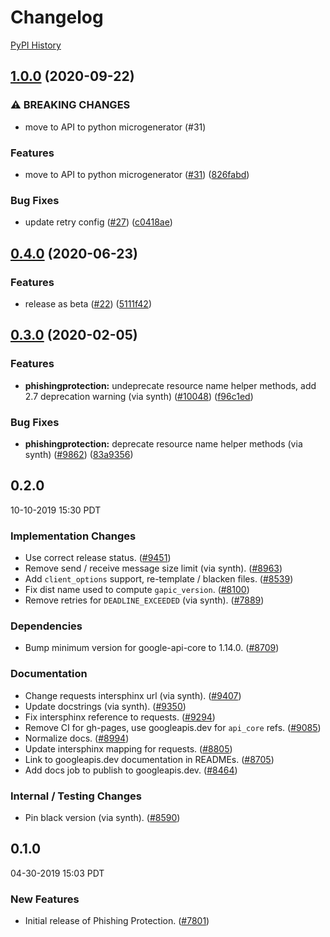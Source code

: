 # Changelog

[PyPI History][1]

[1]: https://pypi.org/project/google-cloud-phishing-protection/#history


## [1.0.0](https://www.github.com/googleapis/python-phishingprotection/compare/v0.4.0...v1.0.0) (2020-09-22)


### ⚠ BREAKING CHANGES

* move to API to python microgenerator (#31)

### Features

* move to API to python microgenerator ([#31](https://www.github.com/googleapis/python-phishingprotection/issues/31)) ([826fabd](https://www.github.com/googleapis/python-phishingprotection/commit/826fabd0b6591a7cca7cfcdbcc16b853c067cd3d))


### Bug Fixes

* update retry config ([#27](https://www.github.com/googleapis/python-phishingprotection/issues/27)) ([c0418ae](https://www.github.com/googleapis/python-phishingprotection/commit/c0418ae2e4d13f32706d3ce6844c6260b27ca0b7))

## [0.4.0](https://www.github.com/googleapis/python-phishingprotection/compare/v0.3.0...v0.4.0) (2020-06-23)


### Features

* release as beta ([#22](https://www.github.com/googleapis/python-phishingprotection/issues/22)) ([5111f42](https://www.github.com/googleapis/python-phishingprotection/commit/5111f425eef6135a4eb4b958d0ed1c6865e6e9d7))

## [0.3.0](https://www.github.com/googleapis/python-phishingprotection/compare/v0.2.0...v0.3.0) (2020-02-05)


### Features

* **phishingprotection:** undeprecate resource name helper methods, add 2.7 deprecation warning (via synth) ([#10048](https://www.github.com/googleapis/python-phishingprotection/issues/10048)) ([f96c1ed](https://www.github.com/googleapis/python-phishingprotection/commit/f96c1edfa57269b3e1ccbf3d8035e42fecb78987))


### Bug Fixes

* **phishingprotection:** deprecate resource name helper methods (via synth)  ([#9862](https://www.github.com/googleapis/python-phishingprotection/issues/9862)) ([83a9356](https://www.github.com/googleapis/python-phishingprotection/commit/83a93561695e799c8ff4a7d511fb7b6fe76d0d60))

## 0.2.0

10-10-2019 15:30 PDT

### Implementation Changes
- Use correct release status. ([#9451](https://github.com/googleapis/google-cloud-python/pull/9451))
- Remove send / receive message size limit (via synth). ([#8963](https://github.com/googleapis/google-cloud-python/pull/8963))
- Add `client_options` support, re-template / blacken files. ([#8539](https://github.com/googleapis/google-cloud-python/pull/8539))
- Fix dist name used to compute `gapic_version`. ([#8100](https://github.com/googleapis/google-cloud-python/pull/8100))
- Remove retries for `DEADLINE_EXCEEDED` (via synth). ([#7889](https://github.com/googleapis/google-cloud-python/pull/7889))

### Dependencies
- Bump minimum version for google-api-core to 1.14.0. ([#8709](https://github.com/googleapis/google-cloud-python/pull/8709))

### Documentation
- Change requests intersphinx url (via synth). ([#9407](https://github.com/googleapis/google-cloud-python/pull/9407))
- Update docstrings (via synth). ([#9350](https://github.com/googleapis/google-cloud-python/pull/9350))
- Fix intersphinx reference to requests. ([#9294](https://github.com/googleapis/google-cloud-python/pull/9294))
- Remove CI for gh-pages, use googleapis.dev for `api_core` refs. ([#9085](https://github.com/googleapis/google-cloud-python/pull/9085))
- Normalize docs. ([#8994](https://github.com/googleapis/google-cloud-python/pull/8994))
- Update intersphinx mapping for requests. ([#8805](https://github.com/googleapis/google-cloud-python/pull/8805))
- Link to googleapis.dev documentation in READMEs. ([#8705](https://github.com/googleapis/google-cloud-python/pull/8705))
- Add docs job to publish to googleapis.dev. ([#8464](https://github.com/googleapis/google-cloud-python/pull/8464))

### Internal / Testing Changes
- Pin black version (via synth). ([#8590](https://github.com/googleapis/google-cloud-python/pull/8590))

## 0.1.0

04-30-2019 15:03 PDT

### New Features
- Initial release of Phishing Protection. ([#7801](https://github.com/googleapis/google-cloud-python/pull/7801))
